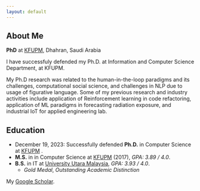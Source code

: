 ```yaml
---
layout: default
---
```



## About Me

**PhD** at [KFUPM](http://www.kfupm.edu.sa/), Dhahran, Saudi Arabia

I have successfuly defended my Ph.D. at Information and Computer Science Department, at KFUPM. 

My Ph.D research was related to the human-in-the-loop paradigms and its challenges, computational social science, and challenges in NLP due to usage of figurative language. Some of my previous research and industry activities include application of Reinforcement learning in code refactoring, application of ML paradigms in forecasting radiation exposure, and industrial IoT for applied engineering lab.

## Education

- December 19, 2023: Successfully defended **Ph.D.** in Computer Science at [KFUPM](http://www.kfupm.edu.sa/) .
- **M.S.** in in Computer Science at [KFUPM](http://www.kfupm.edu.sa/) (2017), _GPA: 3.89 / 4.0_. 
- **B.S.** in IT at [University Utara Malaysia](https://www.uum.edu.my/),  _GPA: 3.93 / 4.0_.
  - _Gold Medal_, _Outstanding Academic Distinction_


My [Google Scholar](https://scholar.google.com/citations?user=FR003dkAAAAJ).